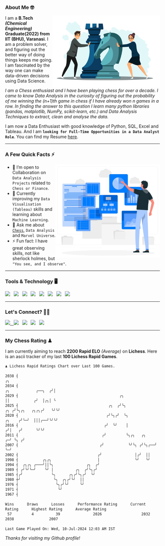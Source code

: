 ### About Me 🤓
<img align="right" alt="Coding" width="350" src="https://github.com/Laxman-Lakhan/Laxman-Lakhan/blob/master/Assets/Chess_Vector.jpg">   

I am a **B.Tech** _**(Chemical Engineering)**_ **Graduate(2022) from IIT (BHU), Varanasi**. I am a problem solver, and figuring out the better way of doing things keeps me going. I am fascinated by the way one can make data-driven decisions using Data Science. 

_I am a Chess enthusiast and I have been playing chess for over a decade. I came to know Data Analysis in the curiosity of figuring out the probability of me winning the (n+1)th game in chess if I have already won n games in a row. In finding the answer to this question I learn many python libraries (pandas, matplotlib, NumPy, scikit-learn, etc.) and Data Analysis Techniques to extract, clean and analyse the data._

I am now a Data Enthusiast with good knowledge of Python, SQL, Excel and Tableau. And I am **`looking for Full-Time Opportunities in a Data Analyst Role`**. You can find my Resume
 [here](https://drive.google.com/file/d/1UIOoogRLj5eGQFQBkuvMmTISZVdl2Ok7/view?usp=sharing).


---

### A Few Quick Facts ⚡️
<img align="right" alt="Coding" width="340" src="https://github.com/Laxman-Lakhan/Laxman-Lakhan/blob/master/Assets/Data_Vector.jpg">   

- 🤝 I’m open to Collaboration on `Data Analysis Projects` related to `Chess or Finance`.
- 📖 Currently improving my `Data Visualisation (Tableau)` skills and learning about `Machine Learning`.
- 💬 Ask me about [`Chess`](https://lichess.org/@/YourKingIsInDanger), `Data Analysis` and `Marvel Universe`.
- ⚡️ Fun fact: I have great observing skills, not like sherlock holmes, but `"You see, and I observe"`.

---
### Tools & Technology 🖥

<img src="https://img.shields.io/badge/Python-white?logo=Python&logoColor=ColorName&style=ShieldStyle" /> &nbsp;
<img src="https://img.shields.io/badge/MySQL-white?logo=MySQL&logoColor=ColorName&style=ShieldStyle" /> &nbsp;
<img src="https://img.shields.io/badge/Tableau-white?logo=Tableau&logoColor=ColorName&style=ShieldStyle" /> &nbsp;
<img src="https://img.shields.io/badge/Excel-white?logo=Microsoft+Excel&logoColor=196F3D&style=ShieldStyle" /> &nbsp;
<img src="https://img.shields.io/badge/Jupyter-white?logo=Jupyter&logoColor=ColorName&style=ShieldStyle" /> &nbsp;
<img src="https://img.shields.io/badge/pandas-white?logo=Pandas&logoColor=000080&style=ShieldStyle" /> &nbsp;
<img src="https://img.shields.io/badge/numpy-white?logo=Numpy&logoColor=85C1E9&style=ShieldStyle" /> &nbsp;
<img src="https://img.shields.io/badge/scikit learn-white?logo=Scikit+Learn&logoColor=ColorName&style=ShieldStyle" /> &nbsp;



---

### Let's Connect? 🫳🏻

<a href="mailto:laxmansingh.lakhan@gmail.com"> <img src="https://img.icons8.com/fluent/48/000000/gmail.png" width="3.5%"/> &nbsp;
[<img src="https://img.icons8.com/color/48/000000/linkedin.png" width="3.5%"/>](https://www.linkedin.com/in/laxman-lakhan/)  &nbsp;
[<img src="https://img.icons8.com/fluent/48/000000/facebook-new.png" width="3.5%"/>](https://www.facebook.com/s.laxmanlakhan/)  &nbsp;
[<img src="https://img.icons8.com/fluent/48/000000/instagram-new.png" width="3.5%"/>](https://www.instagram.com/laxman.lakhan/)  &nbsp;
[<img src="https://img.icons8.com/color/48/000000/twitter.png" width="3.5%"/>](https://twitter.com/laxman__lakhan)  &nbsp;

 ---
  
### My Chess Rating ♟
  
I am currently aiming to reach **2200 Rapid ELO** *(Average)* on **Lichess**. Here is an ascii tracker of my last **100 Lichess Rapid Games**.

  ```
  ♟︎ 𝙻𝚒𝚌𝚑𝚎𝚜𝚜 Rapid 𝚁𝚊𝚝𝚒𝚗𝚐𝚜 𝙲𝚑𝚊𝚛𝚝 𝚘𝚟𝚎𝚛 𝙻𝚊𝚜𝚝 𝟷00 𝙶𝚊𝚖𝚎𝚜.
  
2038 ┤                                                                                                 ╭╮
2034 ┤                                                                            ╭╮            ╭──╮  ╭╯│
2029 ┤                                              ╭╮                            ││           ╭╯  │╭╮│ ╰
2025 ┤                                         ╭╮  ╭╯╰╮                       ╭╮ ╭╯╰╮╭╮   ╭╮╭╮╭╯   ╰╯╰╯
2020 ┤                                        ╭╯╰╮╭╯  ╰╮               ╭╮    ╭╯╰─╯  │││╭──╯╰╯╰╯
2016 ┤                                       ╭╯  ╰╯    │              ╭╯│   ╭╯      ╰╯╰╯
2011 ┤                                      ╭╯         ╰╮╭╮   ╭╮    ╭─╯ ╰╮ ╭╯
2007 ┤                                     ╭╯           ╰╯╰╮ ╭╯╰╮╭──╯    ╰─╯
2002 ┤                                    ╭╯               │╭╯  ││
1998 ┤           ╭╮╭╮                     │                ╰╯   ╰╯
1994 ┤  ╭╮╭╮ ╭───╯││╰╮               ╭╮  ╭╯
1989 ┤ ╭╯╰╯╰─╯    ╰╯ │          ╭╮  ╭╯╰╮╭╯
1985 ┤╭╯             ╰╮      ╭╮╭╯╰╮╭╯  ╰╯
1980 ┼╯               ╰╮  ╭╮╭╯╰╯  ││
1976 ┤                 ╰╮╭╯╰╯     ╰╯
1971 ┤                  ╰╯
1967 ┤ 

Wins      Draws      Losses      Performance Rating      Current Rating      Highest Rating      Average Rating
   57         4          39               2026                  2032                2038                2007     

Last Game Played On: Wed, 10-Jul-2024 12:03 AM IST
  ```
  
  
*Thanks for visiting my Github profile!*
